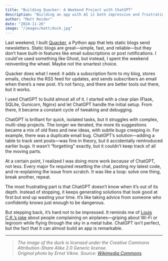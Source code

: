 ```yaml
---
title: "Building Quacker: A Weekend Project with ChatGPT"
description: "Building an app with AI is both impressive and frustrating"
author: "Matt Reider"
date: "2024-11-26"
image: "/images/matt/duck.jpg"
---
```


Last weekend, I built [Quacker](https://github.com/mreider/quacker), a Python app that lets static blogs send newsletters. Static blogs are great—simple, fast, and reliable—but they don’t have built-in features like email subscriptions or post notifications. I could’ve used something like Ghost, but instead, I spent the weekend reinventing the wheel. Maybe not the smartest choice.

Quacker does what I need: it adds a subscription form to my blog, stores emails, checks the RSS feed for updates, and sends subscribers an email when there’s a new post. It’s not fancy, and there are better tools out there, but it works.

I used ChatGPT to build almost all of it. I started with a clear plan (Flask, SQLite, Gunicorn, Nginx) and let ChatGPT handle the initial setup. From there, it became a constant cycle of tweaking and debugging.

ChatGPT is brilliant for quick, isolated tasks, but it struggles with complex, multi-step projects. The longer we iterated, the more its suggestions became a mix of old fixes and new ideas, with subtle bugs creeping in. For example, there was a duplicate email bug. ChatGPT’s solution—adding a table to track sent posts—was fine in theory, but it accidentally reintroduced earlier bugs. It wasn’t “forgetting” exactly, but it couldn’t keep track of all the moving parts.

At a certain point, I realized I was doing more work *because* of ChatGPT, not less. Every major fix required resetting the chat, pasting my latest code, and re-explaining the issue from scratch. It was like a loop: solve one thing, break another, repeat.

The most frustrating part is that ChatGPT doesn’t know when it’s out of its depth. Instead of stopping, it keeps generating solutions that look good at first but end up wasting your time. It’s like taking advice from someone who confidently knows just enough to be dangerous.

But stepping back, it’s hard not to be impressed. It reminds me of [Louis C.K.’s joke](https://www.youtube.com/watch?v=kBLkX2VaQs4) about people complaining on airplanes—griping about Wi-Fi or legroom while flying through the sky in a metal tube. ChatGPT isn’t perfect, but the fact that it can almost build an app is remarkable.

---

> *The image of the duck is licensed under the Creative Commons Attribution-Share Alike 2.0 Generic license.  
> Original photo by Ernst Vikne. Source: [Wikimedia Commons](https://commons.wikimedia.org/wiki/File:White_domesticated_duck,_stretching.jpg).*
